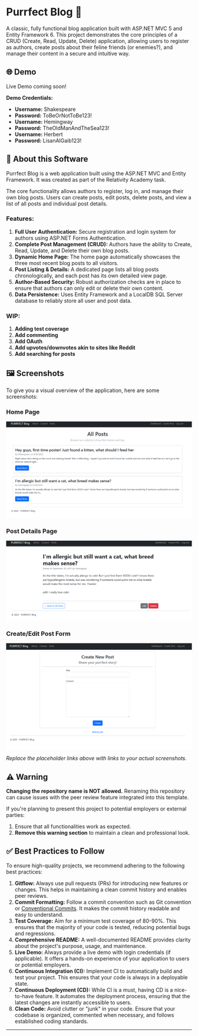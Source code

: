 # Purrfect Blog 🐾

A classic, fully functional blog application built with ASP.NET MVC 5 and Entity Framework 6. This project demonstrates the core principles of a CRUD (Create, Read, Update, Delete) application, allowing users to register as authors, create posts about their feline friends (or enemies?), and manage their content in a secure and intuitive way.


## 🌐 Demo

Live Demo coming soon!

**Demo Credentials:**
- **Username:** Shakespeare
- **Password:** ToBeOrNotToBe123!
- **Username:** Hemingway
- **Password:** TheOldManAndTheSea123!
- **Username:** Herbert
- **Password:** LisanAlGaib123!

## 📖 About this Software

Purrfect Blog is a web application built using the ASP.NET MVC and Entity Framework. It was created as part of the Relativity Academy task. 

The core functionality allows authors to register, log in, and manage their own blog posts. Users can create posts, edit posts, delete posts, and view a list of all posts and individual post details.

### Features:

1.  **Full User Authentication:** Secure registration and login system for authors using ASP.NET Forms Authentication.
2.  **Complete Post Management (CRUD):** Authors have the ability to Create, Read, Update, and Delete their own blog posts.
3.  **Dynamic Home Page:** The home page automatically showcases the three most recent blog posts to all visitors.
4.  **Post Listing & Details:** A dedicated page lists all blog posts chronologically, and each post has its own detailed view page.
5.  **Author-Based Security:** Robust authorization checks are in place to ensure that authors can only edit or delete their own content.
6.  **Data Persistence:** Uses Entity Framework and a LocalDB SQL Server database to reliably store all user and post data.

### WIP:
1. **Adding test coverage**
2. **Add commenting**
3. **Add OAuth**
4. **Add upvotes/downvotes akin to sites like Reddit**
5. **Add searching for posts**

## 🖼️ Screenshots

To give you a visual overview of the application, here are some screenshots:

### Home Page
![Home page showing the jumbotron and three recent post previews.](PurrfectBlog/PurrfectBlog/docs/images/home.png)

### Post Details Page
![A single post's detail view, showing the full content and author information.](PurrfectBlog/PurrfectBlog/docs/images/details.png)

### Create/Edit Post Form
![The form for creating a post.](PurrfectBlog/PurrfectBlog/docs/images/create.png)

*Replace the placeholder links above with links to your actual screenshots.*

## ⚠️ Warning

**Changing the repository name is NOT allowed.** Renaming this repository can cause issues with the peer review feature integrated into this template.

If you're planning to present this project to potential employers or external parties:

1.  Ensure that all functionalities work as expected.
2.  **Remove this warning section** to maintain a clean and professional look.

## ✅ Best Practices to Follow

To ensure high-quality projects, we recommend adhering to the following best practices:

1.  **Gitflow:** Always use pull requests (PRs) for introducing new features or changes. This helps in maintaining a clean commit history and enables peer reviews.
2.  **Commit Formatting:** Follow a commit convention such as Git convention or [Conventional Commits](https://www.conventionalcommits.org/). It makes the commit history readable and easy to understand.
3.  **Test Coverage:** Aim for a minimum test coverage of 80-90%. This ensures that the majority of your code is tested, reducing potential bugs and regressions.
4.  **Comprehensive README:** A well-documented README provides clarity about the project's purpose, usage, and maintenance.
5.  **Live Demo:** Always provide a live demo with login credentials (if applicable). It offers a hands-on experience of your application to users or potential employers.
6.  **Continuous Integration (CI):** Implement CI to automatically build and test your project. This ensures that your code is always in a deployable state.
7.  **Continuous Deployment (CD):** While CI is a must, having CD is a nice-to-have feature. It automates the deployment process, ensuring that the latest changes are instantly accessible to users.
8.  **Clean Code:** Avoid clutter or "junk" in your code. Ensure that your codebase is organized, commented when necessary, and follows established coding standards.

---
